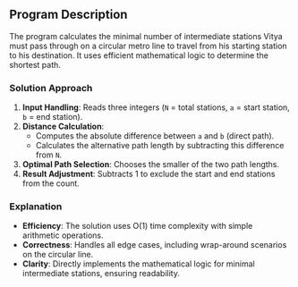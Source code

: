 ## Program Description

The program calculates the minimal number of intermediate stations Vitya must pass through on a circular metro line to travel from his starting station to his destination. It uses efficient mathematical logic to determine the shortest path.

### Solution Approach

1. **Input Handling**: Reads three integers (`N` = total stations, `a` = start station, `b` = end station).
2. **Distance Calculation**:
    - Computes the absolute difference between `a` and `b` (direct path).
    - Calculates the alternative path length by subtracting this difference from `N`.
3. **Optimal Path Selection**: Chooses the smaller of the two path lengths.
4. **Result Adjustment**: Subtracts 1 to exclude the start and end stations from the count.

### Explanation

- **Efficiency**: The solution uses O(1) time complexity with simple arithmetic operations.
- **Correctness**: Handles all edge cases, including wrap-around scenarios on the circular line.
- **Clarity**: Directly implements the mathematical logic for minimal intermediate stations, ensuring readability.
